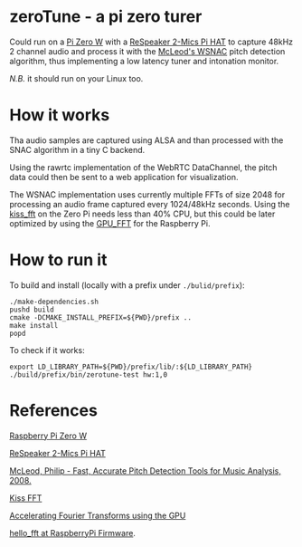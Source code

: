 # zeroTune - a pi zero turer

Could run on a [Pi Zero W] with a 
[ReSpeaker 2-Mics Pi HAT]
to capture 48kHz 2 channel audio and process it
with the [McLeod's WSNAC] pitch detection algorithm, 
thus implementing a low latency tuner and intonation
monitor.

*N.B.* it should run on your Linux too.

# How it works
Tha audio samples are captured using ALSA and than
processed with the SNAC algorithm in a tiny C backend.

Using the rawrtc implementation of the WebRTC DataChannel,
the pitch data could then be sent to a web application
for visualization.

The WSNAC implementation uses currently multiple FFTs
of size 2048 for processing an audio frame captured 
every 1024/48kHz seconds. 
Using the [kiss_fft] on the Zero Pi needs less than 40% CPU,
but this could be later optimized by using the [GPU_FFT] for
the Raspberry Pi.

# How to run it
To build and install (locally with a prefix under `./bulid/prefix`):

	./make-dependencies.sh
	pushd build
	cmake -DCMAKE_INSTALL_PREFIX=${PWD}/prefix ..
	make install
	popd
	
To check if it works:	

	export LD_LIBRARY_PATH=${PWD}/prefix/lib/:${LD_LIBRARY_PATH}
	./build/prefix/bin/zerotune-test hw:1,0
	
	

# References
[Pi Zero W]: https://en.wikipedia.org/wiki/Raspberry_Pi#Pi_Zero
[ReSpeaker 2-Mics Pi HAT]: http://wiki.seeedstudio.com/ReSpeaker_2_Mics_Pi_HAT/
[McLeod's WSNAC]: http://www.cs.otago.ac.nz/research/publications/oucs-2008-03.pdf 
[kiss_fft]: https://sourceforge.net/projects/kissfft/
[GPU_FFT]: http://www.aholme.co.uk/GPU_FFT/Main.htm

[Raspberry Pi Zero W](https://en.wikipedia.org/wiki/Raspberry_Pi#Pi_Zero)

[ReSpeaker 2-Mics Pi HAT](http://wiki.seeedstudio.com/ReSpeaker_2_Mics_Pi_HAT/)

[McLeod, Philip - Fast, Accurate Pitch Detection Tools for Music Analysis, 2008.](http://www.cs.otago.ac.nz/research/publications/oucs-2008-03.pdf)

[Kiss FFT](https://sourceforge.net/projects/kissfft/)

[Accelerating Fourier Transforms using the GPU](https://www.raspberrypi.org/blog/accelerating-fourier-transforms-using-the-gpu/)

[hello_fft at RaspberryPi Firmware](https://github.com/raspberrypi/firmware/blob/master/opt/vc/src/hello_pi/hello_fft/gpu_fft.txt).


